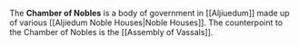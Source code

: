 The **Chamber of Nobles** is a body of government in [[Aljiuedum]] made up of various [[Aljiedum Noble Houses|Noble Houses]]. The counterpoint to the Chamber of Nobles is the [[Assembly of Vassals]].